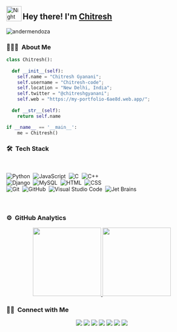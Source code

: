 <img alt="Night Coding" src="./assets/Hand%20Wave.gif" width='40' align="left"/><h2>Hey there! I'm <a href="https://my-portfolio-6ae8d.web.app/" target="blank">
Chitresh</a></h2>

<!-- ## 👋 &nbsp;Hey there! I'm Chitresh -->

<p align="left"> <img src="https://komarev.com/ghpvc/?username=Chitresh-code&label=Profile%20views&color=0e75b6&style=flat" alt="andermendoza" /> </p>

### 👨🏻‍💻 &nbsp;About Me
```python
class Chitresh():
    
  def __init__(self):
    self.name = "Chitresh Gyanani";
    self.username = "Chitresh-code";
    self.location = "New Delhi, India";
    self.twitter = "@chitreshgyanani";
    self.web = "https://my-portfolio-6ae8d.web.app/";
  
  def __str__(self):
    return self.name

if __name__ == '__main__':
    me = Chitresh()
```

### 🛠 &nbsp;Tech Stack
<br>

![Python](https://img.icons8.com/clouds/100/python.png)&nbsp;
![JavaScript](https://img.icons8.com/pulsar-color/48/javascript.png)&nbsp;
![C](https://img.icons8.com/plasticine/100/c-programming.png)&nbsp;
![C++](https://img.icons8.com/ios/50/c-plus-plus-logo.png)&nbsp;\
![Django](https://img.icons8.com/ios/50/django.png)&nbsp;
![MySQL](https://img.icons8.com/fluency/48/mysql-logo.png)&nbsp;
![HTML](https://img.icons8.com/dusk/64/html-5.png)&nbsp;
![CSS](https://img.icons8.com/dusk/64/css3.png)&nbsp;\
![Git](https://img.icons8.com/pulsar-color/48/git.png)&nbsp;
![GitHub](https://img.icons8.com/doodle/40/000000/github--v1.png)&nbsp;
![Visual Studio Code](https://img.icons8.com/plasticine/100/visual-studio-code-2019.png)&nbsp;
![Jet Brains](https://img.icons8.com/plasticine/100/rider-jetbrains.png)&nbsp;
<br>
<br>
<br>

### ⚙️ &nbsp;GitHub Analytics

<p align="center">
<a href="https://github.com/AVS1508">
  <img height="180em" src="https://github-readme-stats-eight-theta.vercel.app/api?username=Chitresh-code&show_icons=true&theme=algolia&include_all_commits=true&count_private=true"/>
  <img height="180em" src="https://github-readme-stats-eight-theta.vercel.app/api/top-langs/?username=Chitresh-code&layout=compact&langs_count=8&theme=algolia"/>
</a>
</p>

### 🤝🏻 &nbsp;Connect with Me

<p align="center">
<a href="https://www.linkedin.com/in/chitresh-gyanani-9595a3215/"<img src="https://img.icons8.com/doodle/40/000000/linkedin--v2.png"/></a>
<a href="https://github.com/Chitresh-code"><img src="https://img.icons8.com/doodle/40/000000/github--v1.png"/></a>
<a href="https://stackoverflow.com/users/22677918/chitresh-gyanani"><img src="https://img.icons8.com/external-tal-revivo-color-tal-revivo/40/000000/external-stack-overflow-is-a-question-and-answer-site-for-professional-logo-color-tal-revivo.png"/></a>
<a href="https://telegram.me/gyanani21"><img src="https://img.icons8.com/doodle/48/telegram.png"/></a>
<a href="https://www.instagram.com/chitreshgyanani/"><img src="https://img.icons8.com/doodle/40/000000/instagram-new--v2.png"/></a>
<a href="https://twitter.com/chitreshgyanani"><img src="https://img.icons8.com/doodle/40/000000/twitter-squared--v2.png"/></a>
<a href="mailto:gychitresh1290@gmail.com"><img src="https://img.icons8.com/doodle/48/gmail-new.png"/></a>
<a href="https://github.com/Chitresh-code/me.io/blob/main/Chitresh%20Gyanani%20Resume.pdf"><img src="https://img.icons8.com/plasticine/40/000000/resume.png"/></a>
</p>
